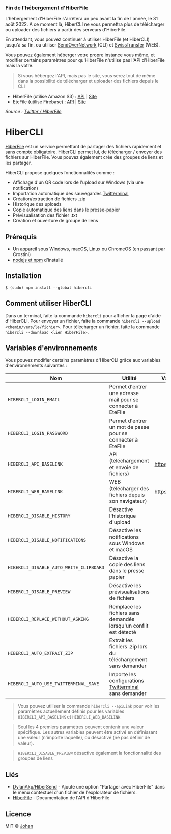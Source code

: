 ### Fin de l'hébergement d'HiberFile

L'hébergement d'HiberFile s'arrêtera un peu avant la fin de l'année, le 31 août 2022. A ce moment là, HiberCLI ne vous permettra plus de télécharger ou uploader des fichiers à partir des serveurs d'HiberFile.

En attendant, vous pouvez continuer à utiliser HiberFile (et HiberCLI) jusqu'à sa fin, ou utiliser [SendOverNetwork](https://github.com/johan-perso/sendovernetwork) (CLI) et [SwissTransfer](https://swisstransfer.com) (WEB).

Vous pouvez également héberger votre propre instance vous même, et modifier certains paramètres pour qu'HiberFile n'utilise pas l'API d'HiberFile mais la votre.

> Si vous hébergez l'API, mais pas le site, vous serez tout de même dans la possibilité de télécharger et uploader des fichiers depuis le CLI

* HiberFile (utilise Amazon S3) : [API](https://github.com/HiberFile/HiberAPI) | [Site](https://github.com/hiberfile/hiberfile)
* EteFile (utilise Firebase) : [API](https://github.com/johan-perso/etefile-api) | [Site](https://github.com/johan-perso/etefile-web)

*Source : [Twitter / HiberFile](https://twitter.com/HiberFile/status/1552227485500194817)*


# HiberCLI

[HiberFile](https://hiberfile.com) est un service permettant de partager des fichiers rapidement et sans compte obligatoire. HiberCLI permet lui, de télécharger / envoyer des fichiers sur HiberFile. Vous pouvez également crée des groupes de liens et les partager.

HiberCLI propose quelques fonctionnalités comme :

* Affichage d'un QR code lors de l'upload sur Windows (via une notification)
* Importation automatique des sauvegardes [Twitterminal](https://github.com/johan-perso/twitterminal)
* Création/extraction de fichiers .zip
* Historique des uploads
* Copie automatique des liens dans le presse-papier
* Prévisualisation des fichier .txt
* Création et ouverture de groupe de liens


## Prérequis

* Un appareil sous Windows, macOS, Linux ou ChromeOS (en passant par Crostini)
* [nodejs et npm](https://nodejs.org) d'installé


## Installation

```
$ (sudo) npm install --global hibercli
```


## Comment utiliser HiberCLI

Dans un terminal, faite la commande `hibercli` pour afficher la page d'aide d'HiberCLI. Pour envoyer un fichier, faite la commande `hibercli --upload <chemin/vers/le/fichier>`. Pour télécharger un fichier, faite la commande `hibercli --download <lien HiberFile>`.


## Variables d'environnements

Vous pouvez modifier certains paramètres d'HiberCLI grâce aux variables d'environnements suivantes :

| Nom                                     | Utilité                                                           | Valeur par défaut         |
|-----------------------------------------|-------------------------------------------------------------------|---------------------------|
| `HIBERCLI_LOGIN_EMAIL`                  | Permet d'entrer une adresse mail pour se connecter à EteFile      |                           |
| `HIBERCLI_LOGIN_PASSWORD`               | Permet d'entrer un mot de passe pour se connecter à EteFile       |                           |	
| `HIBERCLI_API_BASELINK`                 | API (téléchargement et envoie de fichiers)                        | https://api.hiberfile.com |
| `HIBERCLI_WEB_BASELINK`                 | WEB (télécharger des fichiers depuis son navigateur)              | https://hiberfile.com     |
| `HIBERCLI_DISABLE_HISTORY`              | Désactive l'historique d'upload                                   |                           |
| `HIBERCLI_DISABLE_NOTIFICATIONS`        | Désactive les notifications sous Windows et macOS                 |                           |
| `HIBERCLI_DISABLE_AUTO_WRITE_CLIPBOARD` | Désactive la copie des liens dans le presse papier                |                           |
| `HIBERCLI_DISABLE_PREVIEW`              | Désactive les prévisualisations de fichiers                       |                           |
| `HIBERCLI_REPLACE_WITHOUT_ASKING`       | Remplace les fichiers sans demandés lorsqu'un conflit est détecté |                           |
| `HIBERCLI_AUTO_EXTRACT_ZIP`             | Extrait les fichiers .zip lors du téléchargement sans demander    |                           |
| `HIBERCLI_AUTO_USE_TWITTERMINAL_SAVE`   | Importe les configurations [Twitterminal](https://github.com/johan-perso/twitterminal) sans demander             |                           |

> Vous pouvez utiliser la commande `hibercli --apiLink` pour voir les paramètres actuellement définis pour les variables `HIBERCLI_API_BASELINK` et `HIBERCLI_WEB_BASELINK`

> Seul les 4 premiers paramètres peuvent contenir une valeur spécifique. Les autres variables peuvent être activé en définissant une valeur (n'importe laquelle), ou désactivé (ne pas définir de valeur).

> `HIBERCLI_DISABLE_PREVIEW` désactive également la fonctionnalité des groupes de liens


## Liés

* [DylanAkp/HiberSend](https://github.com/DylanAkp/HiberSend) - Ajoute une option "Partager avec HiberFile" dans le menu contextuel d'un fichier de l'explorateur de fichiers.
* [HiberFile](https://api.hiberfile.com/documentation) - Documentation de l'API d'HiberFile


## Licence

MIT © [Johan](https://johanstickman.com)
